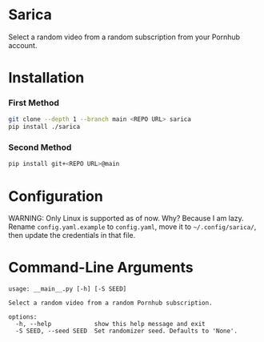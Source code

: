 # Sarica 
Select a random video from a random subscription from your Pornhub account.

# Installation
### First Method
```bash
git clone --depth 1 --branch main <REPO URL> sarica
pip install ./sarica
```
### Second Method
```bash
pip install git+<REPO URL>@main
```

# Configuration
WARNING: Only Linux is supported as of now. Why? Because I am lazy. 
Rename `config.yaml.example` to `config.yaml`, move it to `~/.config/sarica/`, then update the credentials in that file.

# Command-Line Arguments
```
usage: __main__.py [-h] [-S SEED]

Select a random video from a random Pornhub subscription.

options:
  -h, --help            show this help message and exit
  -S SEED, --seed SEED  Set randomizer seed. Defaults to 'None'.
```
